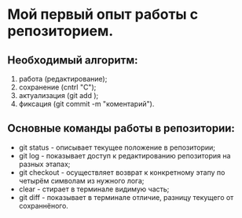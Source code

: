 # Мой первый опыт работы с репозиторием.

## Необходимый алгоритм:

1. работа (редактирование);
2. сохранение (cntrl "C");
3. актуализация (git add );
4. фиксация (git commit -m "коментарий").

## Основные команды работы в репозитории:
* git status - описывает текущее положение в репозитории;
* git log - показывает доступ к редактированию репозитория на разных этапах;
* git checkout - осуществляет возврат к конкретному этапу по четырём символам из нужного лога;
* clear - стирает в терминале видимую часть;
* git diff - показывает в терминале отличие, разницу текущего от сохраннёного.